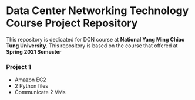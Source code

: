 # Data Center Networking Technology Course Project Repository

This repository is dedicated for DCN course at **National Yang Ming Chiao Tung University**. This repository is based on the course that offered at **Spring 2021 Semester**

### Project 1
- Amazon EC2
- 2 Python files
- Communicate 2 VMs